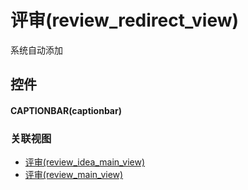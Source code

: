 # 评审(review_redirect_view)  <!-- {docsify-ignore-all} -->


系统自动添加



## 控件
#### CAPTIONBAR(captionbar)


### 关联视图
  * [评审(review_idea_main_view)](app/view/review_idea_main_view)
  * [评审(review_main_view)](app/view/review_main_view)

<script>
 const { createApp } = Vue
  createApp({
    data() {
      return {

      }
    }
  }).use(ElementPlus).mount('#app')
</script>